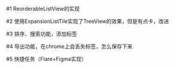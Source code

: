 
#1 ReorderableListView的实现

#2 使用ExpansionListTile实现了TreeView的效果，但是有点卡，改进

#3 排序、搜索功能，添加标签

#4 导出功能，在chrome上会丢失标签，怎么保存下来

#5 快捷任务（Flare+Figma实现）